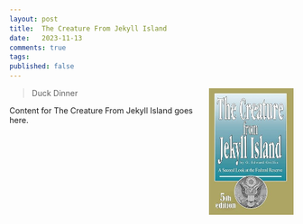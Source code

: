 ```yaml
---
layout: post
title:  The Creature From Jekyll Island
date:   2023-11-13
comments: true
tags: 
published: false
---
```


<img src="/images/creature_from_jekyll_island.jpg" align="right" width="150" padding="10" alt="The Creature From Jekyll Island" title="The Creature From Jekyll Island" /> 

>Duck Dinner


<!--more-->

Content for The Creature From Jekyll Island goes here.
 
